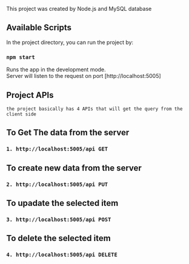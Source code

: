 This project was created by Node.js and MySQL database

## Available Scripts

In the project directory, you can run the project by:

### `npm start`

Runs the app in the development mode.<br>
Server will listen to the request on port [http://localhost:5005]

## Project APIs

`the project basically has 4 APIs that will get the query from the client side`

## To Get The data from the server
### `1. http://localhost:5005/api GET`

## To create new data from the server
### `2. http://localhost:5005/api PUT`

## To upadate the selected item
### `3. http://localhost:5005/api POST`

## To delete the selected item
### `4. http://localhost:5005/api DELETE`

